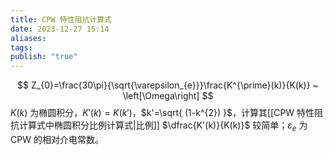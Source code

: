 ```yaml
---
title: CPW 特性阻抗计算式
date: 2023-12-27 15:14
aliases: 
tags: 
publish: "true"
---
```

$$
Z_{0}=\frac{30\pi}{\sqrt{\varepsilon_{e}}}\frac{K^{\prime}(k)}{K(k)} ~ \left[\Omega\right]
$$
$K(k)$ 为椭圆积分，$K'(k)=K(k')$，$k'=\sqrt{ (1-k^{2}) }$，计算其[[CPW 特性阻抗计算式中椭圆积分比例计算式|比例]] $\dfrac{K'(k)}{K(k)}$ 较简单；$\varepsilon_{e}$ 为 CPW 的相对介电常数。

